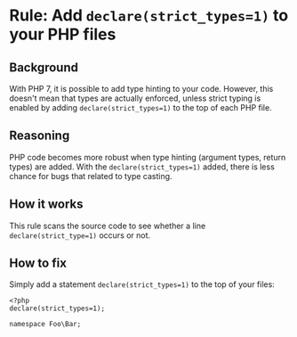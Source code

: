 # Rule: Add `declare(strict_types=1)` to your PHP files
## Background
With PHP 7, it is possible to add type hinting to your code. However, this doesn't mean that types are actually enforced, unless strict typing is
enabled by adding `declare(strict_types=1)` to the top of each PHP file. 

## Reasoning
PHP code becomes more robust when type hinting (argument types, return types) are added. With the `declare(strict_types=1)` added, there is less
chance for bugs that related to type casting.

## How it works
This rule scans the source code to see whether a line `declare(strict_type=1)` occurs or not.

## How to fix
Simply add a statement `declare(strict_types=1)` to the top of your files:

    <?php
    declare(strict_types=1);

    namespace Foo\Bar;
